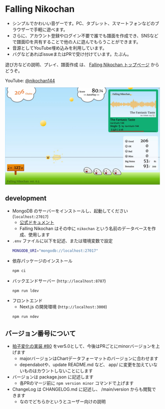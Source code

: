 # Falling Nikochan

* シンプルでかわいい音ゲーです。PC、タブレット、スマートフォンなどのブラウザーで手軽に遊べます。
* さらに、アカウント登録やログイン不要で誰でも譜面を作成でき、SNSなどで譜面IDを共有することで他の人に遊んでもらうことができます。
* 音源としてYouTube埋め込みを利用しています。
* バグなどあればissueまたはPRで受け付けています。たぶん。

遊び方などの説明、プレイ、譜面作成 は、 [Falling Nikochan トップページ](https://nikochan.natrium144.org) からどうぞ。

YouTube: [@nikochan144](http://www.youtube.com/@nikochan144)

[<img src="https://github.com/na-trium-144/falling-nikochan/blob/main/screenshot.jpg?raw=true" width=960 />](https://www.youtube.com/watch?v=reUvjq5TRus)

## development

* MongoDB のサーバーをインストールし、起動してください (`localhost:27017`)
    * [公式ドキュメント](https://www.mongodb.com/docs/manual/installation/)
    * Falling Nikochan はその中に `nikochan` という名前のデータベースを作成、使用します
* `.env` ファイルに以下を記述、または環境変数で設定
    ```sh
    MONGODB_URI="mongodb://localhost:27017"
    ```
* 依存パッケージのインストール
    ```sh
    npm ci
    ```
* バックエンドサーバー (`http://localhost:8787`)
    ```sh
    npm run ldev
    ```
* フロントエンド
    * Next.js の開発環境 (`http://localhost:3000`)
    ```sh
    npm run ndev
    ```

## バージョン番号について

* [拍子変化の実装 #80](https://github.com/na-trium-144/falling-nikochan/pull/80) をver5.0として、今後はPRごとにminorバージョンを上げます
    * majorバージョンはChartデータフォーマットのバージョンに合わせます
    * dependabotや、update README.md など、 app/ に変更を加えていないものはカウントしないことにします
* バージョンは package.json に記述します
    * 各PRのマージ前に `npm version minor` コマンドで上げます
* ChangeLog は CHANGELOG.md に記述し、 /main/version からも閲覧できます
    * なのでどちらかというとユーザー向けの説明
